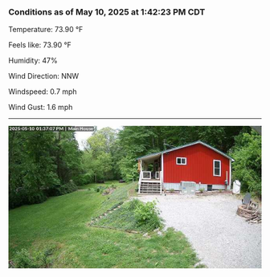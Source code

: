 ### Conditions as of May 10, 2025 at 1:42:23 PM CDT 

Temperature: 73.90 &deg;F

Feels like: 73.90 &deg;F

Humidity: 47%

Wind Direction: NNW

Windspeed: 0.7 mph

Wind Gust: 1.6 mph

---

<img src="./images/latest.jpeg"/>

